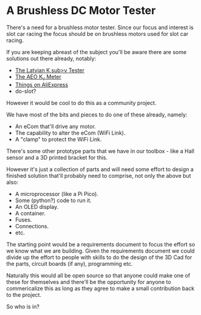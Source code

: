# A Brushless DC Motor Tester

There's a need for a brushless motor tester. Since our focus and interest is slot car racing the focus should be on brushless motors used for slot car racing.

If you are keeping abreast of the subject you'll be aware there are some solutions out there already, notably:

  - [The Latvian K,sub>v</sub> Tester](https://www.latslot.lv/products/kv-meter)   
  - [The AEO K<sub>v</sub> Meter](https://www.ebay.co.uk/itm/154220029114)  
  - [Things on AliExpress](https://www.aliexpress.com/item/1005008982133782.html)  
  - do-slot?  

However it would be cool to do this as a community project.

We have most of the bits and pieces to do one of these already, namely:

  - An eCom that'll drive any motor.  
  - The capability to alter the eCom (WiFi Link).  
  - A "clamp" to protect the WiFi Link.  

There's some other prototype parts that we have in our toolbox - like a Hall sensor and a 3D printed bracket for this.

However it's just a collection of parts and will need some effort to design a finished solution that'll probably need to comprise, not only the above but also:

  - A microprocessor (like a Pi Pico).  
  - Some (python?) code to run it.  
  - An OLED display.  
  - A container.  
  - Fuses.  
  - Connections.  
  - etc.  

The starting point would be a requirements document to focus the effort so we know what we are building. Given the requirements document we could divide up the effort to people with skills to do the design of the 3D Cad for the parts, circuit boards (if any), programming etc.

Naturally this would all be open source so that anyone could make one of these for themselves and there'll be the opportunity for anyone to commericalize this as long as they agree to make a small contribution back to the project.

So who is in? 

